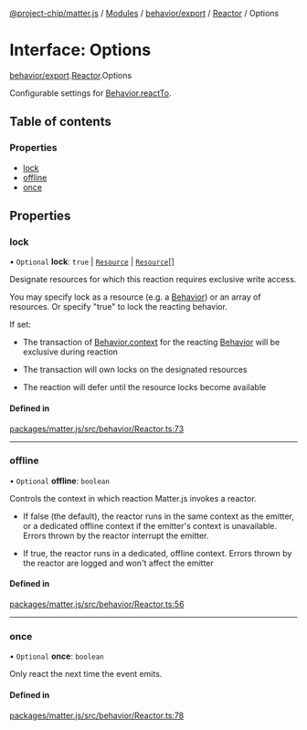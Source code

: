 [@project-chip/matter.js](../README.md) / [Modules](../modules.md) / [behavior/export](../modules/behavior_export.md) / [Reactor](../modules/behavior_export.Reactor.md) / Options

# Interface: Options

[behavior/export](../modules/behavior_export.md).[Reactor](../modules/behavior_export.Reactor.md).Options

Configurable settings for [Behavior.reactTo](../classes/behavior_export.Behavior-1.md#reactto).

## Table of contents

### Properties

- [lock](behavior_export.Reactor.Options.md#lock)
- [offline](behavior_export.Reactor.Options.md#offline)
- [once](behavior_export.Reactor.Options.md#once)

## Properties

### lock

• `Optional` **lock**: ``true`` \| [`Resource`](behavior_export._internal_.Resource-1.md) \| [`Resource`](behavior_export._internal_.Resource-1.md)[]

Designate resources for which this reaction requires exclusive write access.

You may specify lock as a resource (e.g. a [Behavior](../classes/behavior_export.Behavior-1.md)) or an array of resources.  Or specify "true" to
lock the reacting behavior.

If set:

  - The transaction of [Behavior.context](../classes/behavior_export.Behavior-1.md#context) for the reacting [Behavior](../classes/behavior_export.Behavior-1.md) will be exclusive during
    reaction

  - The transaction will own locks on the designated resources

  - The reaction will defer until the resource locks become available

#### Defined in

[packages/matter.js/src/behavior/Reactor.ts:73](https://github.com/project-chip/matter.js/blob/3adaded6/packages/matter.js/src/behavior/Reactor.ts#L73)

___

### offline

• `Optional` **offline**: `boolean`

Controls the context in which reaction Matter.js invokes a reactor.

  - If false (the default), the reactor runs in the same context as the emitter, or a dedicated offline
    context if the emitter's context is unavailable.  Errors thrown by the reactor interrupt the emitter.

  - If true, the reactor runs in a dedicated, offline context.  Errors thrown by the reactor are logged and
    won't affect the emitter

#### Defined in

[packages/matter.js/src/behavior/Reactor.ts:56](https://github.com/project-chip/matter.js/blob/3adaded6/packages/matter.js/src/behavior/Reactor.ts#L56)

___

### once

• `Optional` **once**: `boolean`

Only react the next time the event emits.

#### Defined in

[packages/matter.js/src/behavior/Reactor.ts:78](https://github.com/project-chip/matter.js/blob/3adaded6/packages/matter.js/src/behavior/Reactor.ts#L78)
